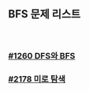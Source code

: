 ## BFS 문제 리스트

<br>

### [#1260 DFS와 BFS](./2020-01-10/README.md)

### [#2178 미로 탐색](./2020-01-13/README.md)